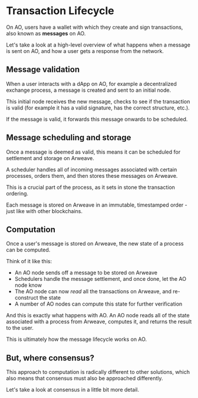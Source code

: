 # Transaction Lifecycle 

On AO, users have a wallet with which they create and sign transactions, also
known as **messages** on AO. 

Let's take a look at a high-level overview of what happens when a message is
sent on AO, and how a user gets a response from the network. 

## Message validation

When a user interacts with a dApp on AO, for example a decentralized exchange
process, a message is created and sent to an initial node.

This initial node receives the new message, checks to see if the transaction is
valid (for example it has a valid signature, has the correct structure, etc.).

If the message is valid, it forwards this message onwards to be scheduled.

## Message scheduling and storage

Once a message is deemed as valid, this means it can be scheduled for settlement
and storage on Arweave.

A scheduler handles all of incoming messages associated with certain processes,
orders them, and then stores these messages on Arweave. 

This is a crucial part of the process, as it sets in stone the transaction ordering.

Each message is stored on Arweave in an immutable, timestamped order - just like
with other blockchains. 

## Computation

Once a user's message is stored on Arweave, the new state of a process can be
computed.

Think of it like this:

- An AO node sends off a message to be stored on Arweave
- Schedulers handle the message settlement, and once done, let the AO node know
- The AO node can now *read* all the transactions on Arweave, and re-construct
  the state
- A number of AO nodes can compute this state for further verification 

And this is exactly what happens with AO. An AO node reads all of the state
associated with a process from Arweave, computes it, and returns the result to
the user.

This is ultimately how the message lifecycle works on AO.

## But, where consensus?

This approach to computation is radically different to other solutions, which
also means that consensus must also be approached differently.

Let's take a look at consensus in a little bit more detail.
